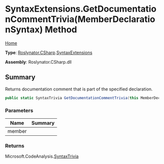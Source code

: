 # SyntaxExtensions\.GetDocumentationCommentTrivia\(MemberDeclarationSyntax\) Method

[Home](../../../../README.md)

**Type**: [Roslynator.CSharp](../../README.md)\.[SyntaxExtensions](../README.md)

**Assembly**: Roslynator\.CSharp\.dll

## Summary

Returns documentation comment that is part of the specified declaration\.

```csharp
public static SyntaxTrivia GetDocumentationCommentTrivia(this MemberDeclarationSyntax member)
```

### Parameters

| Name | Summary |
| ---- | ------- |
| member | |

### Returns

Microsoft\.CodeAnalysis\.[SyntaxTrivia](https://docs.microsoft.com/en-us/dotnet/api/microsoft.codeanalysis.syntaxtrivia)

